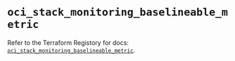 # `oci_stack_monitoring_baselineable_metric`

Refer to the Terraform Registory for docs: [`oci_stack_monitoring_baselineable_metric`](https://registry.terraform.io/providers/oracle/oci/6.18.0/docs/resources/stack_monitoring_baselineable_metric).
